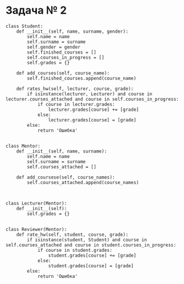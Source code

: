 # Задача № 2

    class Student:
        def __init__(self, name, surname, gender):
            self.name = name
            self.surname = surname
            self.gender = gender
            self.finished_courses = []
            self.courses_in_progress = []
            self.grades = {}

        def add_courses(self, course_name):
            self.finished_courses.append(course_name)

        def rates_hw(self, lecturer, course, grade):
            if isinstance(lecturer, Lecturer) and course in lecturer.courses_attached and course in self.courses_in_progress:
                if course in lecturer.grades:
                    lecturer.grades[course] += [grade]
                else:
                    lecturer.grades[course] = [grade]
            else:
                return 'Ошибка'


    class Mentor:
        def __init__(self, name, surname):
            self.name = name
            self.surname = surname
            self.courses_attached = []

        def add_coursese(self, course_names):
            self.courses_attached.append(course_names)



    class Lecturer(Mentor):
        def __init__(self):
            self.grades = {}


    class Reviewer(Mentor):
        def rate_hw(self, student, course, grade):
            if isinstance(student, Student) and course in self.courses_attached and course in student.courses_in_progress:
                if course in student.grades:
                    student.grades[course] += [grade]
                else:
                    student.grades[course] = [grade]
            else:
                return 'Ошибка'
